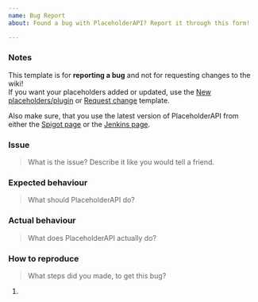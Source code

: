 ```yaml
---
name: Bug Report  
about: Found a bug with PlaceholderAPI? Report it through this form!

---
```


[New placeholders/plugin]: https://github.com/PlaceholderAPI/PlaceholderAPI/issues/new?template=feature_request.md
[Request change]: https://github.com/PlaceholderAPI/PlaceholderAPI/issues/new?template=change_request.md
[Spigot page]: https://www.spigotmc.org/resources/6245/
[Jenkins page]: http://ci.extendedclip.com/job/PlaceholderAPI/

### Notes
This template is for **reporting a bug** and not for requesting changes to the wiki!  
If you want your placeholders added or updated, use the [New placeholders/plugin] or [Request change] template.

Also make sure, that you use the latest version of PlaceholderAPI from either the [Spigot page] or the [Jenkins page].

### Issue
> What is the issue? Describe it like you would tell a friend.
<!-- Please type below this like -->



### Expected behaviour
> What should PlaceholderAPI do?
<!-- Please type below this like -->



### Actual behaviour
> What does PlaceholderAPI actually do?
<!-- Please type below this like -->



### How to reproduce
> What steps did you made, to get this bug?
<!-- Please type below this like -->
1. 

